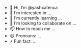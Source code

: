 - 👋 Hi, I’m @yashxatenca
- 👀 I’m interested in ...
- 🌱 I’m currently learning ...
- 💞️ I’m looking to collaborate on ...
- 📫 How to reach me ...
- 😄 Pronouns: ...
- ⚡ Fun fact: ...

<!---
yashxatenca/yashxatenca is a ✨ special ✨ repository because its `README.md` (this file) appears on your GitHub profile.
You can click the Preview link to take a look at your changes.
--->

